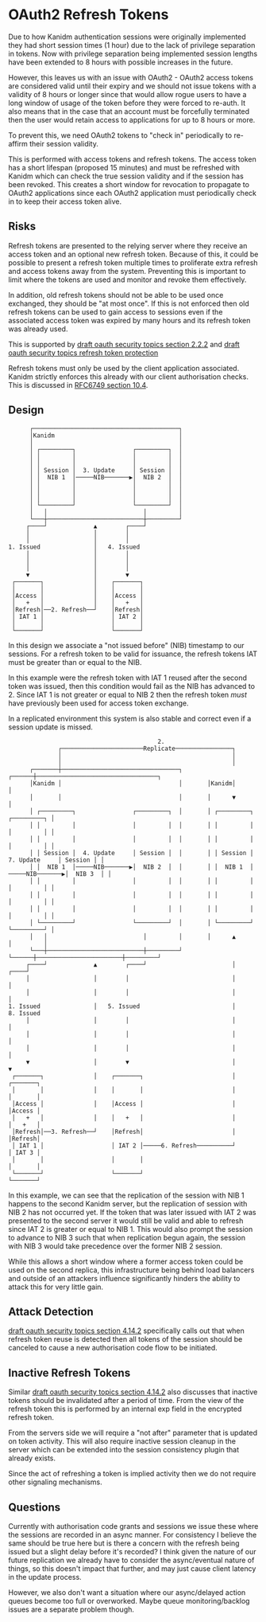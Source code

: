# OAuth2 Refresh Tokens

Due to how Kanidm authentication sessions were originally implemented they had short session times
(1 hour) due to the lack of privilege separation in tokens. Now with privilege separation being
implemented session lengths have been extended to 8 hours with possible increases in the future.

However, this leaves us with an issue with OAuth2 - OAuth2 access tokens are considered valid until
their expiry and we should not issue tokens with a validity of 8 hours or longer since that would
allow rogue users to have a long window of usage of the token before they were forced to re-auth. It
also means that in the case that an account must be forcefully terminated then the user would retain
access to applications for up to 8 hours or more.

To prevent this, we need OAuth2 tokens to "check in" periodically to re-affirm their session
validity.

This is performed with access tokens and refresh tokens. The access token has a short lifespan
(proposed 15 minutes) and must be refreshed with Kanidm which can check the true session validity
and if the session has been revoked. This creates a short window for revocation to propagate to
OAuth2 applications since each OAuth2 application must periodically check in to keep their access
token alive.

## Risks

Refresh tokens are presented to the relying server where they receive an access token and an
optional new refresh token. Because of this, it could be possible to present a refresh token
multiple times to proliferate extra refresh and access tokens away from the system. Preventing this
is important to limit where the tokens are used and monitor and revoke them effectively.

In addition, old refresh tokens should not be able to be used once exchanged, they should be "at
most once". If this is not enforced then old refresh tokens can be used to gain access to sessions
even if the associated access token was expired by many hours and its refresh token was already
used.

This is supported by
[draft oauth security topics section 2.2.2](https://datatracker.ietf.org/doc/html/draft-ietf-oauth-security-topics#section-2.2.2)
and
[draft oauth security topics refresh token protection](https://datatracker.ietf.org/doc/html/draft-ietf-oauth-security-topics#refresh_token_protection)

Refresh tokens must only be used by the client application associated. Kanidm strictly enforces this
already with our client authorisation checks. This is discussed in
[RFC6749 section 10.4](https://www.rfc-editor.org/rfc/rfc6749#section-10.4).

## Design

          ┌─────────────────────────────────────────┐
          │Kanidm                                   │
          │                                         │
          │ ┌─────────┐                ┌─────────┐  │
          │ │         │                │         │  │
          │ │         │                │         │  │
          │ │ Session │  3. Update     │ Session │  │
          │ │  NIB 1  │─────NIB───────▶│  NIB 2  │  │
          │ │         │                │         │  │
          │ │         │                │         │  │
          │ │         │                │         │  │
          │ └─────────┘                └─────────┘  │
          │   │                           │         │
          └───┼───────────────────────────┼─────────┘
         ┌────┘             ▲        ┌────┘          
         │                  │        │               
         │                  │        │               
    1. Issued               │   4. Issued            
         │                  │        │               
         │                  │        │               
         │                  │        │               
         ▼                  │        ▼               
     ┌───────┐              │    ┌───────┐           
     │       │              │    │       │           
     │Access │              │    │Access │           
     │   +   │              │    │   +   │           
     │Refresh│──2. Refresh──┘    │Refresh│           
     │ IAT 1 │                   │ IAT 2 │           
     │       │                   │       │           
     └───────┘                   └───────┘

In this design we associate a "not issued before" (NIB) timestamp to our sessions. For a refresh
token to be valid for issuance, the refresh tokens IAT must be greater than or equal to the NIB.

In this example were the refresh token with IAT 1 reused after the second token was issued, then
this condition would fail as the NIB has advanced to 2. Since IAT 1 is not greater or equal to NIB 2
then the refresh token _must_ have previously been used for access token exchange.

In a replicated environment this system is also stable and correct even if a session update is
missed.

                                              2.                                                       
                  ┌───────────────────────Replicate────────────────┐                                   
                  │                                                │                                   
                  │                                                │                                   
          ┌───────┼─────────────────────────────────┐       ┌──────┼──────────────────────────────────┐
          │Kanidm │                                 │       │Kanidm│                                  │
          │       │                                 │       │      ▼                                  │
          │ ┌─────────┐                ┌─────────┐  │       │ ┌─────────┐                 ┌─────────┐ │
          │ │         │                │         │  │       │ │         │                 │         │ │
          │ │         │                │         │  │       │ │         │                 │         │ │
          │ │ Session │  4. Update     │ Session │  │       │ │ Session │   7. Update     │ Session │ │
          │ │  NIB 1  │─────NIB───────▶│  NIB 2  │  │       │ │  NIB 1  │ ─────NIB───────▶│  NIB 3  │ │
          │ │         │                │         │  │       │ │         │                 │         │ │
          │ │         │                │         │  │       │ │         │                 │         │ │
          │ │         │                │         │  │       │ │         │                 │         │ │
          │ └─────────┘                └─────────┘  │       │ └─────────┘                 └─────────┘ │
          │   │                           │         │       │      ▲                        │         │
          └───┼───────────────────────────┼─────────┘       └──────┼────────────────────────┼─────────┘
         ┌────┘             ▲        ┌────┘                        │                   ┌────┘          
         │                  │        │                             │                   │               
         │                  │        │                             │                   │               
    1. Issued               │   5. Issued                          │              8. Issued            
         │                  │        │                             │                   │               
         │                  │        │                             │                   │               
         │                  │        │                             │                   │               
         ▼                  │        ▼                             │                   ▼               
     ┌───────┐              │    ┌───────┐                         │               ┌───────┐           
     │       │              │    │       │                         │               │       │           
     │Access │              │    │Access │                         │               │Access │           
     │   +   │              │    │   +   │                         │               │   +   │           
     │Refresh│──3. Refresh──┘    │Refresh│                         │               │Refresh│           
     │ IAT 1 │                   │ IAT 2 │─────6. Refresh──────────┘               │ IAT 3 │           
     │       │                   │       │                                         │       │           
     └───────┘                   └───────┘                                         └───────┘

In this example, we can see that the replication of the session with NIB 1 happens to the second
Kanidm server, but the replication of session with NIB 2 has not occurred yet. If the token that was
later issued with IAT 2 was presented to the second server it would still be valid and able to
refresh since IAT 2 is greater or equal to NIB 1. This would also prompt the session to advance to
NIB 3 such that when replication begun again, the session with NIB 3 would take precedence over the
former NIB 2 session.

While this allows a short window where a former access token could be used on the second replica,
this infrastructure being behind load balancers and outside of an attackers influence significantly
hinders the ability to attack this for very little gain.

## Attack Detection

[draft oauth security topics section 4.14.2](https://datatracker.ietf.org/doc/html/draft-ietf-oauth-security-topics#section-4.14.2)
specifically calls out that when refresh token reuse is detected then all tokens of the session
should be canceled to cause a new authorisation code flow to be initiated.

## Inactive Refresh Tokens

Similar
[draft oauth security topics section 4.14.2](https://datatracker.ietf.org/doc/html/draft-ietf-oauth-security-topics#section-4.14.2)
also discusses that inactive tokens should be invalidated after a period of time. From the view of
the refresh token this is performed by an internal exp field in the encrypted refresh token.

From the servers side we will require a "not after" parameter that is updated on token activity.
This will also require inactive session cleanup in the server which can be extended into the session
consistency plugin that already exists.

Since the act of refreshing a token is implied activity then we do not require other signaling
mechanisms.

## Questions

Currently with authorisation code grants and sessions we issue these where the sessions are recorded
in an async manner. For consistency I believe the same should be true here but is there a concern
with the refresh being issued but a slight delay before it's recorded? I think given the nature of
our future replication we already have to consider the async/eventual nature of things, so this
doesn't impact that further, and may just cause client latency in the update process.

However, we also don't want a situation where our async/delayed action queues become too full or
overworked. Maybe queue monitoring/backlog issues are a separate problem though.
